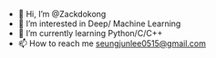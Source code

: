 - 👋 Hi, I’m @Zackdokong
- 👀 I’m interested in Deep/ Machine Learning
- 🌱 I’m currently learning Python/C/C++
- 📫 How to reach me seungjunlee0515@gmail.com

<!---
Zackdokong/Zackdokong is a ✨ special ✨ repository because its `README.md` (this file) appears on your GitHub profile.
You can click the Preview link to take a look at your changes.
--->
